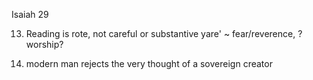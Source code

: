Isaiah 29


13) Reading is rote, not careful or substantive
yare' ~ fear/reverence, ?worship?


16) modern man rejects the very thought of a sovereign creator

